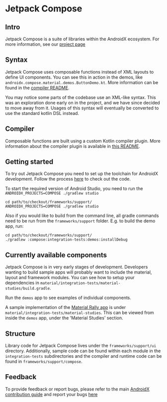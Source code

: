 # Jetpack Compose
## Intro
Jetpack Compose is a suite of libraries within the AndroidX ecosystem. For more information, see our [project page](https://developer.android.com/jetpackcompose)

## Syntax
Jetpack Compose uses composable functions instead of XML layouts to define UI components. You can see this in action in the demos, like `androidx.compose.material.demos.ButtonDemo.kt`. More information can be found in the [compiler README](https://android.googlesource.com/platform/frameworks/support/+/androidx-master-dev/compose/README.md).

You may notice some parts of the codebase use an XML-like syntax. This was an exploration done early on in the project, and we have since decided to move away from it. Usages of this syntax will eventually be converted to use the standard kotlin DSL instead.

## Compiler
Composable functions are built using a custom Kotlin compiler plugin. More information about the compiler plugin is available in [this README](https://android.googlesource.com/platform/frameworks/support/+/androidx-master-dev/compose/README.md).

## Getting started
To try out Jetpack Compose you need to set up the toolchain for AndroidX development. Follow the process [here](https://android.googlesource.com/platform/frameworks/support/+/androidx-master-dev/README.md) to check out the code.

To start the required version of Android Studio, you need to run the `ANDROIDX_PROJECTS=COMPOSE ./gradlew studio`

    cd path/to/checkout/frameworks/support/
    ANDROIDX_PROJECTS=COMPOSE ./gradlew studio

Also if you would like to build from the command line, all gradle commands need to be run from the
`frameworks/support` folder.  E.g. to build the demo app, run:

    cd path/to/checkout/frameworks/support/
    ./gradlew :compose:integration-tests:demos:installDebug

## Currently available components
Jetpack Compose is in very early stages of development. Developers wanting to build sample apps will probably want to include the material, layout and framework modules. You can see how to setup your dependencies in `material/integration-tests/material-studies/build.gradle`.

Run the `demos` app to see examples of individual components.

A sample implementation of the [Material Rally app](https://material.io/design/material-studies/rally.html) is under `material/integration-tests/material-studies`. This can be viewed from inside the `demos` app, under the 'Material Studies' section.

## Structure
Library code for Jetpack Compose lives under the `frameworks/support/ui` directory. Additionally, sample code can be found within each module in the `integration-tests` subdirectories and the compiler and runtime code can be found in `frameworks/support/compose`.

## Feedback
To provide feedback or report bugs, please refer to the main [AndroidX contribution guide](https://android.googlesource.com/platform/frameworks/support/+/androidx-master-dev/README.md) and report your bugs [here](https://issuetracker.google.com/issues/new?component=612128)
